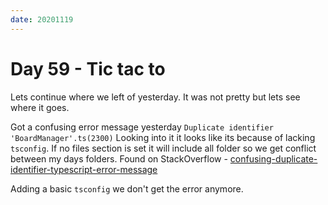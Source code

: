 ```yaml
---
date: 20201119
---
```


# Day 59 - Tic tac to

Lets continue where we left of yesterday. It was not pretty but lets see where it goes.

Got a confusing error message yesterday `Duplicate identifier 'BoardManager'.ts(2300)` Looking into it it looks like its because of lacking `tsconfig`. If no files section is set it will include all folder so we get conflict between my days folders. Found on StackOverflow - [confusing-duplicate-identifier-typescript-error-message](https://stackoverflow.com/questions/31322525/confusing-duplicate-identifier-typescript-error-message)

Adding a basic `tsconfig` we don't get the error anymore.
